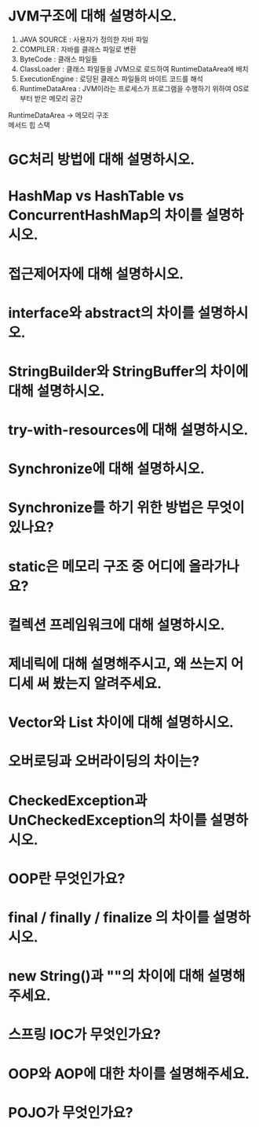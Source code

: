 # JVM구조에 대해 설명하시오.
1. JAVA SOURCE : 사용자가 정의한 자바 파일
2. COMPILER : 자바를 클래스 파일로 변환 
3. ByteCode : 클래스 파일들 
4. ClassLoader : 클래스 파일들을 JVM으로 로드하여 RuntimeDataArea에 배치   
5. ExecutionEngine : 로딩된 클래스 파일들의 바이트 코드를 해석 
6. RuntimeDataArea : JVM이라는 프로세스가 프로그램을 수행하기 위하여 OS로부터 받은 메모리 공간   

RuntimeDataArea -> 메모리 구조  
메서드
힙
스택   


# GC처리 방법에 대해 설명하시오.
# HashMap vs HashTable vs ConcurrentHashMap의 차이를 설명하시오.
# 접근제어자에 대해 설명하시오.
# interface와 abstract의 차이를 설명하시오.
# StringBuilder와 StringBuffer의 차이에 대해 설명하시오.
# try-with-resources에 대해 설명하시오.
# Synchronize에 대해 설명하시오.
# Synchronize를 하기 위한 방법은 무엇이 있나요?
# static은 메모리 구조 중 어디에 올라가나요?
# 컬렉션 프레임워크에 대해 설명하시오.
# 제네릭에 대해 설명해주시고, 왜 쓰는지 어디세 써 봤는지 알려주세요.
# Vector와 List 차이에 대해 설명하시오.
# 오버로딩과 오버라이딩의 차이는?
# CheckedException과 UnCheckedException의 차이를 설명하시오.
# OOP란 무엇인가요?
# final / finally / finalize 의 차이를 설명하시오.
# new String()과 ""의 차이에 대해 설명해주세요.
# 스프링 IOC가 무엇인가요?
# OOP와 AOP에 대한 차이를 설명해주세요.
# POJO가 무엇인가요?
